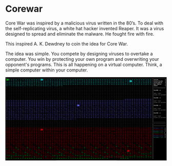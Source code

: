 # Corewar
Core War was inspired by a malicious virus written in the 80’s. To deal with the self-replicating virus, a white hat hacker invented Reaper. It was a virus designed to spread and eliminate the malware. He fought fire with fire.

This inspired A. K. Dewdney to coin the idea for Core War.

The idea was simple. You compete by designing viruses to overtake a computer. You win by protecting your own program and overwriting your opponent's programs. This is all happening on a virtual computer. Think, a simple computer within your computer.

![<img width="50%">](corewar2.gif?raw=true "corewar")
